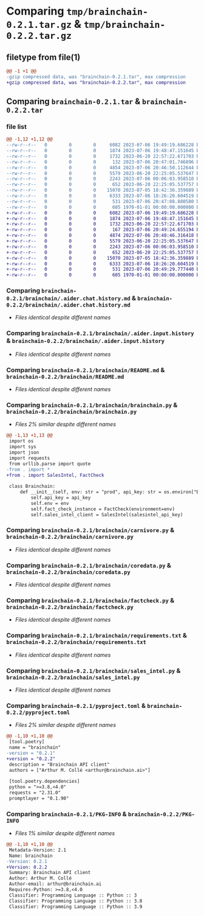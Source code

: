 # Comparing `tmp/brainchain-0.2.1.tar.gz` & `tmp/brainchain-0.2.2.tar.gz`

## filetype from file(1)

```diff
@@ -1 +1 @@
-gzip compressed data, was "brainchain-0.2.1.tar", max compression
+gzip compressed data, was "brainchain-0.2.2.tar", max compression
```

## Comparing `brainchain-0.2.1.tar` & `brainchain-0.2.2.tar`

### file list

```diff
@@ -1,12 +1,12 @@
--rw-r--r--   0        0        0     6082 2023-07-06 19:49:19.686228 brainchain-0.2.1/brainchain/.aider.chat.history.md
--rw-r--r--   0        0        0     1874 2023-07-06 19:48:47.151645 brainchain-0.2.1/brainchain/.aider.input.history
--rw-r--r--   0        0        0     1732 2023-06-20 22:57:22.671703 brainchain-0.2.1/brainchain/README.md
--rw-r--r--   0        0        0      132 2023-07-06 20:47:01.746896 brainchain-0.2.1/brainchain/__init__.py
--rw-r--r--   0        0        0     4854 2023-07-06 20:46:50.112644 brainchain-0.2.1/brainchain/brainchain.py
--rw-r--r--   0        0        0     5579 2023-06-20 22:25:05.537647 brainchain-0.2.1/brainchain/carnivore.py
--rw-r--r--   0        0        0     2243 2023-07-06 00:06:03.958510 brainchain-0.2.1/brainchain/coredata.py
--rw-r--r--   0        0        0      652 2023-06-20 22:25:05.537757 brainchain-0.2.1/brainchain/factcheck.py
--rw-r--r--   0        0        0    15070 2023-07-05 18:42:36.359889 brainchain-0.2.1/brainchain/requirements.txt
--rw-r--r--   0        0        0     6333 2023-07-06 18:26:20.604519 brainchain-0.2.1/brainchain/sales_intel.py
--rw-r--r--   0        0        0      531 2023-07-06 20:47:08.880580 brainchain-0.2.1/pyproject.toml
--rw-r--r--   0        0        0      605 1970-01-01 00:00:00.000000 brainchain-0.2.1/PKG-INFO
+-rw-r--r--   0        0        0     6082 2023-07-06 19:49:19.686228 brainchain-0.2.2/brainchain/.aider.chat.history.md
+-rw-r--r--   0        0        0     1874 2023-07-06 19:48:47.151645 brainchain-0.2.2/brainchain/.aider.input.history
+-rw-r--r--   0        0        0     1732 2023-06-20 22:57:22.671703 brainchain-0.2.2/brainchain/README.md
+-rw-r--r--   0        0        0      167 2023-07-06 20:49:24.655194 brainchain-0.2.2/brainchain/__init__.py
+-rw-r--r--   0        0        0     4874 2023-07-06 20:48:46.316418 brainchain-0.2.2/brainchain/brainchain.py
+-rw-r--r--   0        0        0     5579 2023-06-20 22:25:05.537647 brainchain-0.2.2/brainchain/carnivore.py
+-rw-r--r--   0        0        0     2243 2023-07-06 00:06:03.958510 brainchain-0.2.2/brainchain/coredata.py
+-rw-r--r--   0        0        0      652 2023-06-20 22:25:05.537757 brainchain-0.2.2/brainchain/factcheck.py
+-rw-r--r--   0        0        0    15070 2023-07-05 18:42:36.359889 brainchain-0.2.2/brainchain/requirements.txt
+-rw-r--r--   0        0        0     6333 2023-07-06 18:26:20.604519 brainchain-0.2.2/brainchain/sales_intel.py
+-rw-r--r--   0        0        0      531 2023-07-06 20:49:29.777440 brainchain-0.2.2/pyproject.toml
+-rw-r--r--   0        0        0      605 1970-01-01 00:00:00.000000 brainchain-0.2.2/PKG-INFO
```

### Comparing `brainchain-0.2.1/brainchain/.aider.chat.history.md` & `brainchain-0.2.2/brainchain/.aider.chat.history.md`

 * *Files identical despite different names*

### Comparing `brainchain-0.2.1/brainchain/.aider.input.history` & `brainchain-0.2.2/brainchain/.aider.input.history`

 * *Files identical despite different names*

### Comparing `brainchain-0.2.1/brainchain/README.md` & `brainchain-0.2.2/brainchain/README.md`

 * *Files identical despite different names*

### Comparing `brainchain-0.2.1/brainchain/brainchain.py` & `brainchain-0.2.2/brainchain/brainchain.py`

 * *Files 2% similar despite different names*

```diff
@@ -1,13 +1,13 @@
 import os
 import sys
 import json
 import requests
 from urllib.parse import quote
-from . import *
+from . import SalesIntel, FactCheck
 
 class Brainchain:
     def __init__(self, env: str = "prod", api_key: str = os.environ["BRAINCHAIN_API_KEY"], service_url="https://brainchain--agent.modal.run/", salesintel_api_key=os.environ["SALESINTEL_API_KEY"]):
         self.api_key = api_key
         self.env = env
         self.fact_check_instance = FactCheck(environment=env)
         self.sales_intel_client = SalesIntel(salesintel_api_key)
```

### Comparing `brainchain-0.2.1/brainchain/carnivore.py` & `brainchain-0.2.2/brainchain/carnivore.py`

 * *Files identical despite different names*

### Comparing `brainchain-0.2.1/brainchain/coredata.py` & `brainchain-0.2.2/brainchain/coredata.py`

 * *Files identical despite different names*

### Comparing `brainchain-0.2.1/brainchain/factcheck.py` & `brainchain-0.2.2/brainchain/factcheck.py`

 * *Files identical despite different names*

### Comparing `brainchain-0.2.1/brainchain/requirements.txt` & `brainchain-0.2.2/brainchain/requirements.txt`

 * *Files identical despite different names*

### Comparing `brainchain-0.2.1/brainchain/sales_intel.py` & `brainchain-0.2.2/brainchain/sales_intel.py`

 * *Files identical despite different names*

### Comparing `brainchain-0.2.1/pyproject.toml` & `brainchain-0.2.2/pyproject.toml`

 * *Files 2% similar despite different names*

```diff
@@ -1,10 +1,10 @@
 [tool.poetry]
 name = "brainchain"
-version = "0.2.1"
+version = "0.2.2"
 description = "Brainchain API client"
 authors = ["Arthur M. Collé <arthur@brainchain.ai>"]
 
 [tool.poetry.dependencies]
 python = ">=3.8,<4.0"
 requests = "2.31.0"
 promptlayer = "0.1.90"
```

### Comparing `brainchain-0.2.1/PKG-INFO` & `brainchain-0.2.2/PKG-INFO`

 * *Files 1% similar despite different names*

```diff
@@ -1,10 +1,10 @@
 Metadata-Version: 2.1
 Name: brainchain
-Version: 0.2.1
+Version: 0.2.2
 Summary: Brainchain API client
 Author: Arthur M. Collé
 Author-email: arthur@brainchain.ai
 Requires-Python: >=3.8,<4.0
 Classifier: Programming Language :: Python :: 3
 Classifier: Programming Language :: Python :: 3.8
 Classifier: Programming Language :: Python :: 3.9
```

